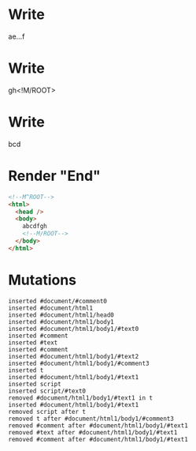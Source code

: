 # Write
  <!M^ROOT>a<!M$0>e...<!M$0/>f


# Write
  gh<!M/ROOT>


# Write
  <t id="M$0">bcd</t><script>(M$r=REORDER_RUNTIME)(0)</script>


# Render "End"
```html
<!--M^ROOT-->
<html>
  <head />
  <body>
    abcdfgh
    <!--M/ROOT-->
  </body>
</html>
```

# Mutations
```
inserted #document/#comment0
inserted #document/html1
inserted #document/html1/head0
inserted #document/html1/body1
inserted #document/html1/body1/#text0
inserted #comment
inserted #text
inserted #comment
inserted #document/html1/body1/#text2
inserted #document/html1/body1/#comment3
inserted t
inserted #document/html1/body1/#text1
inserted script
inserted script/#text0
removed #document/html1/body1/#text1 in t
inserted #document/html1/body1/#text1
removed script after t
removed t after #document/html1/body1/#comment3
removed #comment after #document/html1/body1/#text1
removed #text after #document/html1/body1/#text1
removed #comment after #document/html1/body1/#text1
```